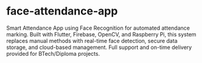# face-attendance-app

Smart Attendance App using Face Recognition for automated attendance marking. Built with Flutter, Firebase, OpenCV, and Raspberry Pi, this system replaces manual methods with real-time face detection, secure data storage, and cloud-based management. Full support and on-time delivery provided for BTech/Diploma projects.
